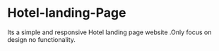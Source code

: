 # Hotel-landing-Page
Its a simple and responsive Hotel landing page website .Only focus on design no functionality.
